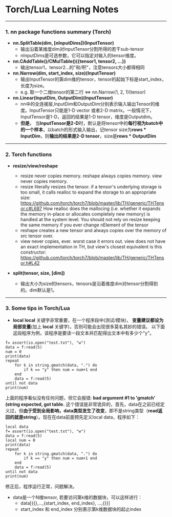 # Torch/Lua Learning Notes
***
### 1. **nn** package functions summary (**Torch**)
- **nn.SplitTable(dim, [nInputDims])(InputTensor)**
  - 输出沿着某维度dim对InputTensor分割所得的若干sub-tensor
  - nInputDims是可选参数，它可以指定对输入的tensor维度。
- **nn.CAddTable()/CMulTable()({tensor1, tensor2, ...})**
  - 输出tensor1，tensor2...的"和/积"，注意tensors大小都得相同
- **nn.Narrow(dim, start_index, size)(InputTensor)**
  - 输出InputTensor的第dim维的tensor，tensor的起始下标是start_index，长度为size。
  - e.g. 取一个二维tensor的第二行 <=> nn.Narrow(1, 2, 1)(tensor)
- **nn.Linear(InputDim, OutputDim)(InputTensor)**
  - nn中的全连接层,InputDim和OutputDim分别表示输入输出Tensor的维度。InputTensor只能是1-D vector 或者2-D matrix。一般情况下，InputTensor是1-D，返回的结果是1-D tensor，维度是Outputdim。
  - **但是**， 当**InputTensor是2-D**时，默认是将tensor中的**每行视为batch中的一个样本**，以batch的形式输入输出，记tensor size为**rows * InputDim**，则**输出的结果是2-D tensor**，size是**rows * OutputDim**

***

### 2. Torch functions
- **resize/view/reshape**
  - resize never copies memory. reshape always copies memory. view never copies memory.
  - resize literally resizes the tensor. if a tensor's underlying storage is too small, it calls realloc to expand the storage to an appropriate size: https://github.com/torch/torch7/blob/master/lib/TH/generic/THTensor.c#L687 How realloc does the mallocing (i.e. whether it expands the memory in-place or allocates completely new memory) is handled at the system level. You should not rely on resize keeping the same memory if you ever change nElement of the tensor
  - reshape creates a new tensor and always copies over the memory of src tensor over.
  - view never copies, ever. worst case it errors out. view does not have an exact implementation in TH, but view's closest equivalent is this constructor: https://github.com/torch/torch7/blob/master/lib/TH/generic/THTensor.h#L42

- **split(tensor, size, [dim])**
  - 输出大小为size的tensors，tensors是沿着维度dim对tensor分割得到的。dim默认是1。
  
***

### 3. Some tips in Torch/Lua
- **local**
**local** 关键字非常重要，在一个程序段中(测试/模块)， **变量建议都设为局部变量**(加上 **local** 关键字)，否则可能会出现很多莫名其妙的错误。
以下面这段程序为例，该程序是要读一段文本并匹配得出文本中有多少个"y"。
```
f= assert(io.open("test.txt"), "w")
data = f:read(5)
num = 0
print(data)
repeat
    for k in string.gmatch(data, ".") do
        if k == "y" then num = num+1 end 
    end
    data = f:read(5)
until not data
print(num)
```
上面的程序看似没有任何问题，但它会报错: **bad argument #1 to 'gmatch' (string expected, got table.** 这个错误是非常诡异的，首先，data在之前已经定义过，但**由于受到全局影响，data类型发生了改变**，即不是string类型（**read返回的就是string**）。现在在data前面预先定义local data，程序如下：
```
local data
f= assert(io.open("test.txt"), "w")
data = f:read(5)
local num = 0 
print(data)
repeat
    for k in string.gmatch(data, ".") do
        if k == "y" then num = num+1 end 
    end
    data = f:read(5)
until not data
print(num)
```
修正后，程序运行正常，问题解决。

- data是一个N维tensor, 若要访问第k维的数据块，可以这样进行：
  - data[{{},...,{start_index, end_index}, ...,{}}]
  - start_index 和 end_index 分别表示第k维数据块的起止index
